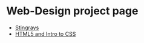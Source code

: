 # Web-Design project page

<ul>
<li><a href="intro_to_html/index.html" targets="_blank">Stingrays<a></li>
<li><a href="html5_intro_to_css/index.html" targets="_blank">HTML5 and Intro to CSS<a></li>
<ul>